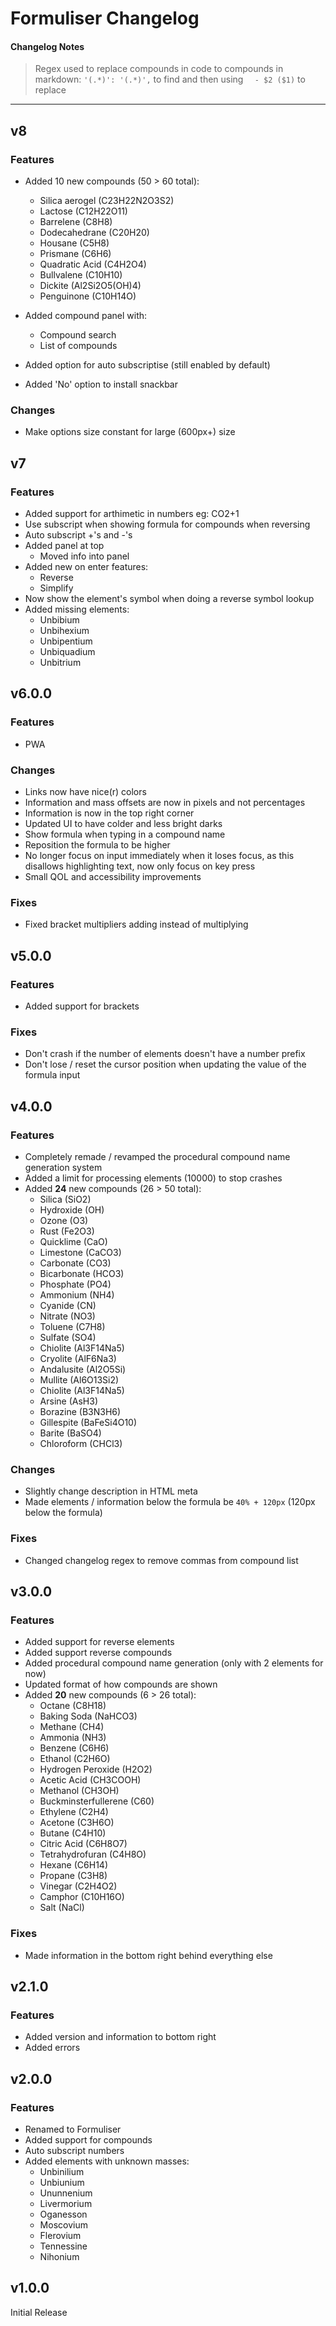 # Formuliser Changelog

#### Changelog Notes
> Regex used to replace compounds in code to compounds in markdown: `'(.*)': '(.*)',` to find and then using `  - $2 ($1)` to replace

---

## v8

### Features
- Added 10 new compounds (50 > 60 total):
  - Silica aerogel (C23H22N2O3S2)
  - Lactose (C12H22O11)
  - Barrelene (C8H8)
  - Dodecahedrane (C20H20)
  - Housane (C5H8)
  - Prismane (C6H6)
  - Quadratic Acid (C4H2O4)
  - Bullvalene (C10H10)
  - Dickite (Al2Si2O5(OH)4)
  - Penguinone (C10H14O)

- Added compound panel with:
    - Compound search
    - List of compounds
- Added option for auto subscriptise (still enabled by default)
- Added 'No' option to install snackbar

### Changes
- Make options size constant for large (600px+) size


## v7

### Features
- Added support for arthimetic in numbers eg: CO2+1
- Use subscript when showing formula for compounds when reversing
- Auto subscript +'s and -'s
- Added panel at top
    - Moved info into panel
- Added new on enter features:
    - Reverse
    - Simplify
- Now show the element's symbol when doing a reverse symbol lookup
- Added missing elements:
    - Unbibium
    - Unbihexium
    - Unbipentium
    - Unbiquadium
    - Unbitrium

## v6.0.0

### Features
- PWA

### Changes
- Links now have nice(r) colors
- Information and mass offsets are now in pixels and not percentages
- Information is now in the top right corner
- Updated UI to have colder and less bright darks
- Show formula when typing in a compound name
- Reposition the formula to be higher
- No longer focus on input immediately when it loses focus, as this disallows highlighting text, now only focus on key press
- Small QOL and accessibility improvements

### Fixes
- Fixed bracket multipliers adding instead of multiplying


## v5.0.0

### Features
- Added support for brackets

### Fixes
- Don't crash if the number of elements doesn't have a number prefix
- Don't lose / reset the cursor position when updating the value of the formula input


## v4.0.0

### Features
- Completely remade / revamped the procedural compound name generation system
- Added a limit for processing elements (10000) to stop crashes
- Added **24** new compounds (26 > 50 total):
  - Silica (SiO2)
  - Hydroxide (OH)
  - Ozone (O3)
  - Rust (Fe2O3)
  - Quicklime (CaO)
  - Limestone (CaCO3)
  - Carbonate (CO3)
  - Bicarbonate (HCO3)
  - Phosphate (PO4)
  - Ammonium (NH4)
  - Cyanide (CN)
  - Nitrate (NO3)
  - Toluene (C7H8)
  - Sulfate (SO4)
  - Chiolite (Al3F14Na5)
  - Cryolite (AlF6Na3)
  - Andalusite (Al2O5Si)
  - Mullite (Al6O13Si2)
  - Chiolite (Al3F14Na5)
  - Arsine (AsH3)
  - Borazine (B3N3H6)
  - Gillespite (BaFeSi4O10)
  - Barite (BaSO4)
  - Chloroform (CHCl3)

### Changes
- Slightly change description in HTML meta
- Made elements / information below the formula be `40% + 120px` (120px below the formula)

### Fixes
- Changed changelog regex to remove commas from compound list


## v3.0.0

### Features
- Added support for reverse elements
- Added support reverse compounds
- Added procedural compound name generation (only with 2 elements for now)
- Updated format of how compounds are shown
- Added **20** new compounds (6 > 26 total):
  - Octane (C8H18)
  - Baking Soda (NaHCO3)
  - Methane (CH4)
  - Ammonia (NH3)
  - Benzene (C6H6)
  - Ethanol (C2H6O)
  - Hydrogen Peroxide (H2O2)
  - Acetic Acid (CH3COOH)
  - Methanol (CH3OH)
  - Buckminsterfullerene (C60)
  - Ethylene (C2H4)
  - Acetone (C3H6O)
  - Butane (C4H10)
  - Citric Acid (C6H8O7)
  - Tetrahydrofuran (C4H8O)
  - Hexane (C6H14)
  - Propane (C3H8)
  - Vinegar (C2H4O2)
  - Camphor (C10H16O)
  - Salt (NaCl)

### Fixes
- Made information in the bottom right behind everything else


## v2.1.0

### Features
- Added version and information to bottom right
- Added errors


## v2.0.0

### Features
- Renamed to Formuliser
- Added support for compounds
- Auto subscript numbers
- Added elements with unknown masses:
    - Unbinilium
    - Unbiunium
    - Ununnenium
    - Livermorium
    - Oganesson
    - Moscovium
    - Flerovium
    - Tennessine
    - Nihonium


## v1.0.0

Initial Release